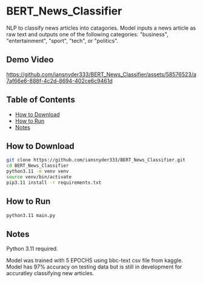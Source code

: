 # BERT_News_Classifier
NLP to classify news articles into catagories.
Model inputs a news article as raw text and outputs one of the following categories: "business", "entertainment", "sport", "tech", or "politics".

## Demo Video 



https://github.com/iansnyder333/BERT_News_Classifier/assets/58576523/a7af66e6-888f-4c2d-8694-402ce6c9461d




## Table of Contents

- [How to Download](#how-to-download)
- [How to Run](#how-to-run)
- [Notes](#notes)

## How to Download

```sh
git clone https://github.com/iansnyder333/BERT_News_Classifier.git
cd BERT_News_Classifier
python3.11 -m venv venv
source venv/bin/activate
pip3.11 install -r requirements.txt
```

## How to Run

```sh
python3.11 main.py
```

## Notes

Python 3.11 required.

Model was trained with 5 EPOCHS using bbc-text csv file from kaggle. Model has 97% accuracy on testing data but is still in development for accuratley classifying new articles.
